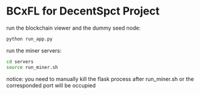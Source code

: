 # BCxFL for DecentSpct Project

run the blockchain viewer and the dummy seed node:
```sh
python run_app.py
```

run the miner servers:
```sh
cd servers
source run_miner.sh
```

notice: you need to manually kill the flask process after run_miner.sh or the corresponded port will be occupied
